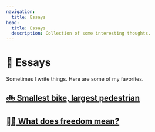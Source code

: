 ```yaml
---
navigation:
  title: Essays
head:
  title: Essays
  description: Collection of some interesting thoughts.
---
```

# 📝 Essays
Sometimes I write things. Here are some of my favorites.
## [🚲 Smallest bike, largest pedestrian](/under-construction/)
## [⛓️‍💥 What does freedom mean?](/under-construction/)